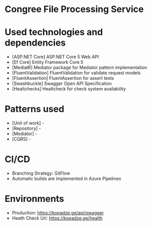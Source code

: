# Congree File Processing Service


# Used technologies and dependencies
- [ASP.NET Core] ASP.NET Core 5 Web API 
- [Ef Core] Entity Framework Core 5
- [MediatR] Mediator package for Mediator pattern implementation
- [FluentValidation] FluentValidation for validate request models
- [FluentAssertion] FluentAssertion for assert tests
- [Swashbuckle] Swagger Open API Specification
- [Healtchecks] Healtcheck for check system availability

# Patterns used 
- [Unit of work] - 
- [Repository] -  
- [Mediator] - 
- [CQRS] - 

# CI/CD
- Branching Strategy: GitFlow
- Automatic builds are implemented in Azure Pipelines

# Environments
- Production: https://kopadze.ge/api/swagger
- Heath Check Url: https://kopadze.ge/health


